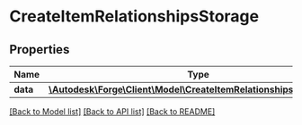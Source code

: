 # CreateItemRelationshipsStorage

## Properties
Name | Type | Description | Notes
------------ | ------------- | ------------- | -------------
**data** | [**\Autodesk\Forge\Client\Model\CreateItemRelationshipsStorageData**](CreateItemRelationshipsStorageData.md) |  | [optional] 

[[Back to Model list]](../README.md#documentation-for-models) [[Back to API list]](../README.md#documentation-for-api-endpoints) [[Back to README]](../README.md)


